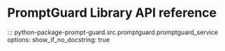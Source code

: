 # PromptGuard Library API reference

::: python-package-prompt-guard.src.promptguard.promptguard_service
    options:
        show_if_no_docstring: true